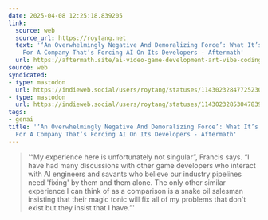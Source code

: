 ```yaml
---
date: 2025-04-08 12:25:18.839205
link:
  source: web
  source_url: https://roytang.net
  text: '‘An Overwhelmingly Negative And Demoralizing Force’: What It’s Like Working
    For A Company That’s Forcing AI On Its Developers - Aftermath'
  url: https://aftermath.site/ai-video-game-development-art-vibe-coding-midjourney
source: web
syndicated:
- type: mastodon
  url: https://indieweb.social/users/roytang/statuses/114302328477252300
- type: mastodon
  url: https://indieweb.social/users/roytang/statuses/114302328530478395
tags:
- genai
title: '‘An Overwhelmingly Negative And Demoralizing Force’: What It’s Like Working
  For A Company That’s Forcing AI On Its Developers - Aftermath'
---
```


> '“My experience here is unfortunately not singular”, Francis says. “I have had many discussions with other game developers who interact with AI engineers and savants who believe our industry pipelines need 'fixing' by them and them alone. The only other similar experience I can think of as a comparison is a snake oil salesman insisting that their magic tonic will fix all of my problems that don't exist but they insist that I have.”'